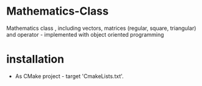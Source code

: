 # Mathematics-Class
Mathematics class , including vectors, matrices (regular, square, triangular) and operator - implemented with object oriented programming 




# installation
* As CMake project - target 'CmakeLists.txt'.
